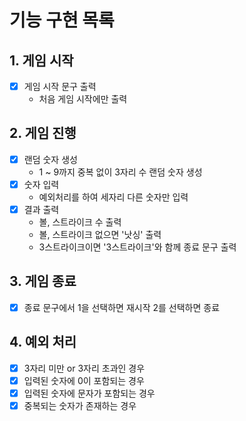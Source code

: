 # 기능 구현 목록

## 1. 게임 시작

- [x] 게임 시작 문구 출력
  - 처음 게임 시작에만 출력

## 2. 게임 진행

- [x] 랜덤 숫자 생성
  - 1 ~ 9까지 중복 없이 3자리 수 랜덤 숫자 생성
- [x] 숫자 입력
  - 예외처리를 하여 세자리 다른 숫자만 입력
- [x] 결과 출력
  - 볼, 스트라이크 수 출력
  - 볼, 스트라이크 없으면 '낫싱' 출력
  - 3스트라이크이면 '3스트라이크'와 함께 종료 문구 출력

## 3. 게임 종료

- [x] 종료 문구에서 1을 선택하면 재시작 2를 선택하면 종료

## 4. 예외 처리

- [x] 3자리 미만 or 3자리 초과인 경우
- [x] 입력된 숫자에 0이 포함되는 경우
- [x] 입력된 숫자에 문자가 포함되는 경우
- [x] 중복되는 숫자가 존재하는 경우
